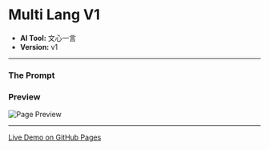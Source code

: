 # Multi Lang V1

* **AI Tool:** 文心一言
* **Version:** v1

---

### The Prompt

>

### Preview

![Page Preview](./preview.png)

---

[Live Demo on GitHub Pages](https://your-username.github.io/AI-Frontend-Gallery/文心一言/multi-lang-v1/)
